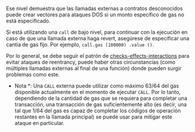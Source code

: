 Ese nivel demuestra que las llamadas externas a contratos desconocidos puede crear vectores para ataques DOS si un monto específico de gas no está especificado.

Si está utilizando una `call` de bajo nivel, para continuar con la ejecución en caso de que una llamada externa haga revert, asegúrese de especificar una cantía de gas fijo. Por ejemplo, `call.gas (100000) .value ()`.

Por lo general, se debe seguir el patrón de [checks-effects-interactions](http://solidity.readthedocs.io/en/latest/security-considerations.html#use-the-checks-effects-interactions-pattern) para evitar ataques de reentrancy, puede haber otras circunstancias (como múltiples llamadas externas al final de una función) donde pueden surgir problemas como este.

* Nota *: Una `CALL` externa puede utilizar como máximo 63/64 del gas disponible actualmente
en el momento de ejecutar `CALL`. Por lo tanto, dependiendo de la cantidad de gas que se requiera para
completar una transacción, una transacción de gas suficientemente alto (es decir, una tal
que 1/64 del gas es capaz de completar los códigos de operación restantes en la llamada principal) se puede usar para mitigar este ataque en particular.